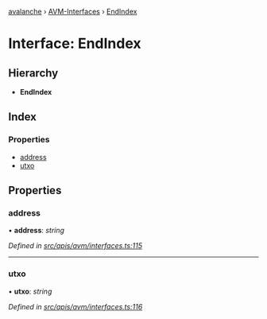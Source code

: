 [avalanche](../README.md) › [AVM-Interfaces](../modules/avm_interfaces.md) › [EndIndex](avm_interfaces.endindex.md)

# Interface: EndIndex

## Hierarchy

* **EndIndex**

## Index

### Properties

* [address](avm_interfaces.endindex.md#address)
* [utxo](avm_interfaces.endindex.md#utxo)

## Properties

###  address

• **address**: *string*

*Defined in [src/apis/avm/interfaces.ts:115](https://github.com/ava-labs/avalanchejs/blob/62a14d4/src/apis/avm/interfaces.ts#L115)*

___

###  utxo

• **utxo**: *string*

*Defined in [src/apis/avm/interfaces.ts:116](https://github.com/ava-labs/avalanchejs/blob/62a14d4/src/apis/avm/interfaces.ts#L116)*
